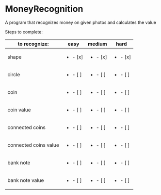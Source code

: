 # MoneyRecognition
A program that recognizes money on given photos and calculates the value

Steps to complete:

| to recognize:          | easy  | medium | hard  |
|------------------------|-------|--------|-------|
| shape                  |<ul><li>- [x] </li></ul>|<ul><li>- [x] </li></ul>|<ul><li>- [x] </li></ul>|
| circle                 |<ul><li>- [ ] </li></ul>|<ul><li>- [ ] </li></ul>|<ul><li>- [ ] </li></ul>|
| coin                   |<ul><li>- [ ] </li></ul>|<ul><li>- [ ] </li></ul>|<ul><li>- [ ] </li></ul>|
| coin value             |<ul><li>- [ ] </li></ul>|<ul><li>- [ ] </li></ul>|<ul><li>- [ ] </li></ul>|
| connected coins        |<ul><li>- [ ] </li></ul>|<ul><li>- [ ] </li></ul>|<ul><li>- [ ] </li></ul>|
| connected coins value  |<ul><li>- [ ] </li></ul>|<ul><li>- [ ] </li></ul>|<ul><li>- [ ] </li></ul>|
| bank note              |<ul><li>- [ ] </li></ul>|<ul><li>- [ ] </li></ul>|<ul><li>- [ ] </li></ul>|
| bank note value        |<ul><li>- [ ] </li></ul>|<ul><li>- [ ] </li></ul>|<ul><li>- [ ] </li></ul>|
